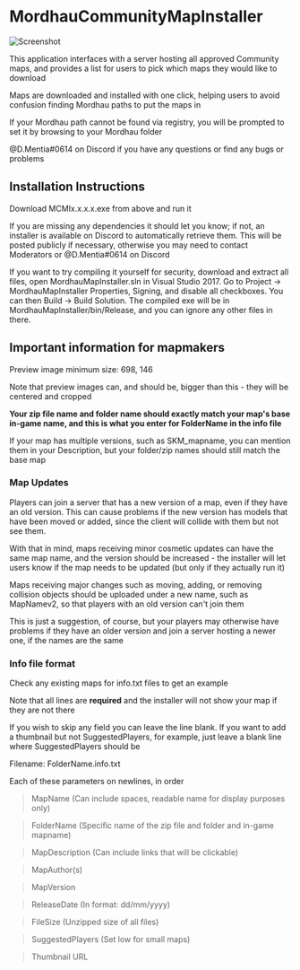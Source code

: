 # MordhauCommunityMapInstaller
![Screenshot](https://imgur.com/nZaFaAu.png)

This application interfaces with a server hosting all approved Community maps, and provides a list for users to pick which maps they would like to download

Maps are downloaded and installed with one click, helping users to avoid confusion finding Mordhau paths to put the maps in

If your Mordhau path cannot be found via registry, you will be prompted to set it by browsing to your Mordhau folder

@D.Mentia#0614 on Discord if you have any questions or find any bugs or problems

## Installation Instructions
Download MCMIx.x.x.x.exe from above and run it

If you are missing any dependencies it should let you know; if not, an installer is available on Discord to automatically retrieve them.  This will be posted publicly if necessary, otherwise you may need to contact Moderators or @D.Mentia#0614 on Discord

If you want to try compiling it yourself for security, download and extract all files, open MordhauMapInstaller.sln in Visual Studio 2017.  Go to Project -> MordhauMapInstaller Properties, Signing, and disable all checkboxes.  You can then Build -> Build Solution.  The compiled exe will be in MordhauMapInstaller/bin/Release, and you can ignore any other files in there.


## Important information for mapmakers

Preview image minimum size: 698, 146

Note that preview images can, and should be, bigger than this - they will be centered and cropped

**Your zip file name and folder name should exactly match your map's base in-game name, and this is what you enter for FolderName in the info file**

If your map has multiple versions, such as SKM_mapname, you can mention them in your Description, but your folder/zip names should still match the base map

### Map Updates

Players can join a server that has a new version of a map, even if they have an old version.  This can cause problems if the new version has models that have been moved or added, since the client will collide with them but not see them.  

With that in mind, maps receiving minor cosmetic updates can have the same map name, and the version should be increased - the installer will let users know if the map needs to be updated (but only if they actually run it)

Maps receiving major changes such as moving, adding, or removing collision objects should be uploaded under a new name, such as MapNamev2, so that players with an old version can't join them

This is just a suggestion, of course, but your players may otherwise have problems if they have an older version and join a server hosting a newer one, if the names are the same


### Info file format

Check any existing maps for info.txt files to get an example

Note that all lines are **required** and the installer will not show your map if they are not there

If you wish to skip any field you can leave the line blank.  If you want to add a thumbnail but not SuggestedPlayers, for example, just leave a blank line where SuggestedPlayers should be

Filename: FolderName.info.txt

Each of these parameters on newlines, in order




>MapName (Can include spaces, readable name for display purposes only)

>FolderName (Specific name of the zip file and folder and in-game mapname)

>MapDescription (Can include links that will be clickable)

>MapAuthor(s)

>MapVersion

>ReleaseDate (In format: dd/mm/yyyy)

>FileSize (Unzipped size of all files)

>SuggestedPlayers (Set low for small maps)

>Thumbnail URL

